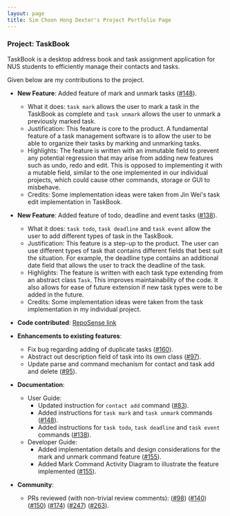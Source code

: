 ```yaml
---
layout: page
title: Sim Choon Hong Dexter's Project Portfolio Page
---
```


### Project: TaskBook

TaskBook is a desktop address book and task assignment application for NUS students to efficiently manage their contacts and tasks.

Given below are my contributions to the project.

* **New Feature**: Added feature of mark and unmark tasks ([#148](https://github.com/AY2223S1-CS2103T-T13-4/tp/pull/148)).
  * What it does: `task mark` allows the user to mark a task in the TaskBook as complete and `task unmark` allows the user to unmark a previously marked task.
  * Justification: This feature is core to the product. A fundamental feature of a task management software is to allow the user to be able to organize their tasks by marking and unmarking tasks.
  * Highlights: The feature is written with an immutable field to prevent any potential regression that may arise from adding new features such as undo, redo and edit. This is opposed to implementing it with a mutable field, similar to the one implemented in our individual projects, which could cause other commands, storage or GUI to misbehave.
  * Credits: Some implementation ideas were taken from Jin Wei's task edit implementation in TaskBook.

* **New Feature**: Added feature of todo, deadline and event tasks ([#138](https://github.com/AY2223S1-CS2103T-T13-4/tp/pull/138)).
  * What it does: `task todo`, `task deadline` and `task event` allow the user to add different types of task in the TaskBook.
  * Justification: This feature is a step-up to the product. The user can use different types of task that contains different fields that best suit the situation. For example, the deadline type contains an additional date field that allows the user to track the deadline of the task.
  * Highlights: The feature is written with each task type extending from an abstract class `Task`. This improves maintainability of the code. It also allows for ease of future extension if new task types were to be added in the future.
  * Credits: Some implementation ideas were taken from the task implementation in my individual project.

* **Code contributed**: [RepoSense link](https://nus-cs2103-ay2223s1.github.io/tp-dashboard/?search=dexter-sim&breakdown=true)

* **Enhancements to existing features**:
  * Fix bug regarding adding of duplicate tasks ([#160](https://github.com/AY2223S1-CS2103T-T13-4/tp/pull/160)). 
  * Abstract out description field of task into its own class ([#97](https://github.com/AY2223S1-CS2103T-T13-4/tp/pull/97)).
  * Update parse and command mechanism for contact and task add and delete ([#95](https://github.com/AY2223S1-CS2103T-T13-4/tp/pull/95)).

* **Documentation**:
  * User Guide:
    * Updated instruction for `contact add` command ([#83](https://github.com/AY2223S1-CS2103T-T13-4/tp/pull/83)).
    * Added instructions for `task mark` and `task unmark` commands ([#148](https://github.com/AY2223S1-CS2103T-T13-4/tp/pull/148)).
    * Added instructions for `task todo`, `task deadline` and `task event` commands ([#138](https://github.com/AY2223S1-CS2103T-T13-4/tp/pull/138)).
  * Developer Guide:
    * Added implementation details and design considerations for the mark and unmark command feature ([#155](https://github.com/AY2223S1-CS2103T-T13-4/tp/pull/155)).
    * Added Mark Command Activity Diagram to illustrate the feature implemented ([#155](https://github.com/AY2223S1-CS2103T-T13-4/tp/pull/155)).

* **Community**:
  * PRs reviewed (with non-trivial review comments): 
  ([#98](https://github.com/AY2223S1-CS2103T-T13-4/tp/pull/98)) 
  ([#140](https://github.com/AY2223S1-CS2103T-T13-4/tp/pull/140)) 
  ([#150](https://github.com/AY2223S1-CS2103T-T13-4/tp/pull/150)) 
  ([#174](https://github.com/AY2223S1-CS2103T-T13-4/tp/pull/174)) 
  ([#247](https://github.com/AY2223S1-CS2103T-T13-4/tp/pull/247))
  ([#263](https://github.com/AY2223S1-CS2103T-T13-4/tp/pull/263)).
